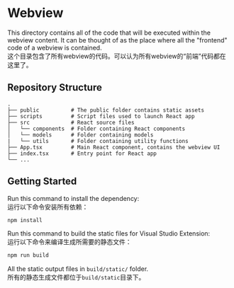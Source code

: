 # Webview

This directory contains all of the code that will be executed within the webview content. It can be thought of as the place where all the "frontend" code of a webview is contained.  
这个目录包含了所有webview的代码。可以认为所有webview的“前端”代码都在这里了。  

## Repository Structure
```
.
├── public          # The public folder contains static assets
├── scripts         # Script files used to launch React app
├── src             # React source files
│   └── components  # Folder containing React components
│   └── models      # Folder containing models
|   └── utils       # Folder containing utility functions
├── App.tsx         # Main React component, contains the webview UI
├── index.tsx       # Entry point for React app
└── ...

```

## Getting Started
Run this command to install the dependency:  
运行以下命令安装所有依赖：

```bash
npm install
```

Run this command to build the static files for Visual Studio Extension:  
运行以下命令来编译生成所需要的静态文件：

```bash
npm run build
```

All the static output files in `build/static/` folder.  
所有的静态生成文件都位于`build/static`目录下。